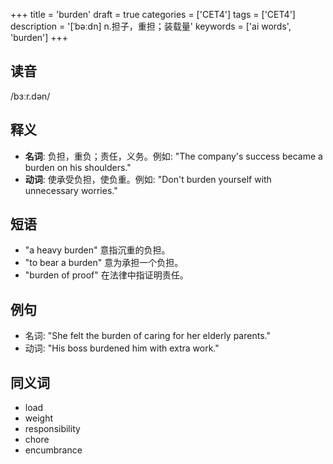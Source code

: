 +++
title = 'burden'
draft = true
categories = ['CET4']
tags = ['CET4']
description = '[ˈbəːdn] n.担子，重担；装载量'
keywords = ['ai words', 'burden']
+++

## 读音
/bɜːr.dən/

## 释义
- **名词**: 负担，重负；责任，义务。例如: "The company's success became a burden on his shoulders."
- **动词**: 使承受负担，使负重。例如: "Don't burden yourself with unnecessary worries."

## 短语
- "a heavy burden" 意指沉重的负担。
- "to bear a burden" 意为承担一个负担。
- "burden of proof" 在法律中指证明责任。

## 例句
- 名词: "She felt the burden of caring for her elderly parents."
- 动词: "His boss burdened him with extra work."

## 同义词
- load
- weight
- responsibility
- chore
- encumbrance

